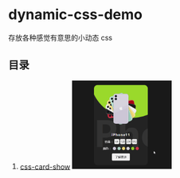 # dynamic-css-demo

存放各种感觉有意思的小动态 css

## 目录

1. [css-card-show](https://github.com/YoRenChen/dynamic-css-demo/tree/master/demo/css-card-show) <img src="demo/css-card-show/docs/preview.gif" alt="css-card-show" width="200px"/>
